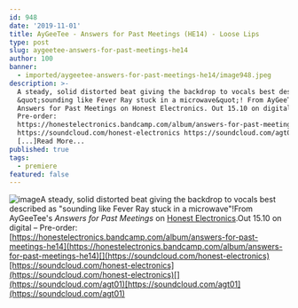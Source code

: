 ```yaml
---
id: 948
date: '2019-11-01'
title: AyGeeTee - Answers for Past Meetings (HE14) - Loose Lips
type: post
slug: aygeetee-answers-for-past-meetings-he14
author: 100
banner:
  - imported/aygeetee-answers-for-past-meetings-he14/image948.jpeg
description: >-
  A steady, solid distorted beat giving the backdrop to vocals best described as
  &quot;sounding like Fever Ray stuck in a microwave&quot;! From AyGeeTee&#39;s
  Answers for Past Meetings on Honest Electronics. Out 15.10 on digital &#8211;
  Pre-order:
  https://honestelectronics.bandcamp.com/album/answers-for-past-meetings-he14
  https://soundcloud.com/honest-electronics https://soundcloud.com/agt01
  [...]Read More...
published: true
tags:
  - premiere
featured: false
---
```

![image](../imported/aygeetee-answers-for-past-meetings-he14/image948.jpeg)A steady, solid distorted beat giving the backdrop to vocals best described as "sounding like Fever Ray stuck in a microwave"!From AyGeeTee's _Answers for Past Meetings_ on [Honest Electronics](https://honestelectronics.bandcamp.com).Out 15.10 on digital – Pre-order: [](https://honestelectronics.bandcamp.com/album/answers-for-past-meetings-he14)[https://honestelectronics.bandcamp.com/album/answers-for-past-meetings-he14](https://honestelectronics.bandcamp.com/album/answers-for-past-meetings-he14)[](https://soundcloud.com/honest-electronics)[https://soundcloud.com/honest-electronics](https://soundcloud.com/honest-electronics)[](https://soundcloud.com/agt01)[https://soundcloud.com/agt01](https://soundcloud.com/agt01)